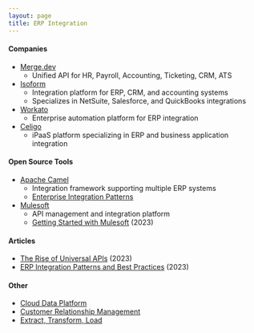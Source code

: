 ```yaml
---
layout: page
title: ERP Integration
---
```

#### Companies
* [Merge.dev](https://merge.dev/)
  * Unified API for HR, Payroll, Accounting, Ticketing, CRM, ATS
* [Isoform](https://www.isoform.ai/)
  * Integration platform for ERP, CRM, and accounting systems
  * Specializes in NetSuite, Salesforce, and QuickBooks integrations
* [Workato](https://www.workato.com/)
  * Enterprise automation platform for ERP integration
* [Celigo](https://www.celigo.com/)
  * iPaaS platform specializing in ERP and business application integration

#### Open Source Tools
* [Apache Camel](https://camel.apache.org/)
  * Integration framework supporting multiple ERP systems
  * [Enterprise Integration Patterns](https://camel.apache.org/components/latest/eips/enterprise-integration-patterns.html)
* [Mulesoft](https://www.mulesoft.com/)
  * API management and integration platform
  * [Getting Started with Mulesoft](https://www.youtube.com/watch?v=3HU6_6zKj6E) (2023)

#### Articles
* [The Rise of Universal APIs](https://www.linkedin.com/pulse/rise-universal-apis-merge-dev-plaid-bridge-api-kevin-william-david/) (2023)
* [ERP Integration Patterns and Best Practices](https://www.techtarget.com/searcherp/tip/6-ERP-integration-best-practices) (2023)

#### Other
* [Cloud Data Platform](/cloud_data_platform)
* [Customer Relationship Management](/customer_relationship_management)
* [Extract, Transform, Load](/cloud_data_platform/extract_transform_load) 
